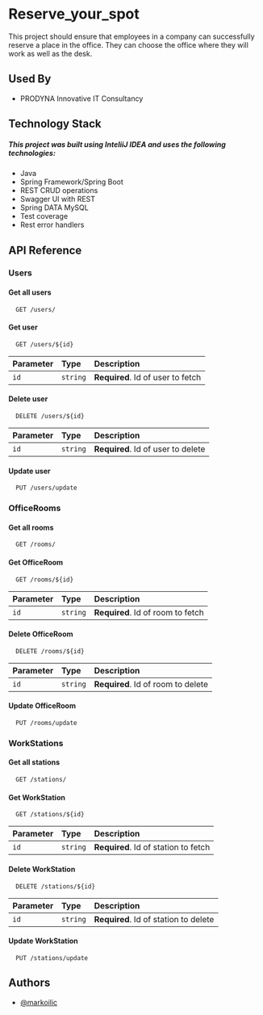 # Reserve_your_spot 

This project should ensure that employees in a company can successfully reserve a place in the office. They can choose the office where they will work as well as the desk. 


##  Used By

* PRODYNA Innovative IT Consultancy
## Technology Stack
##### This project was built using InteliiJ IDEA and uses the following technologies:
* Java
* Spring Framework/Spring Boot
* REST CRUD operations
* Swagger UI with REST
* Spring DATA MySQL
* Test coverage
* Rest error handlers
## API Reference

### Users
#### Get all users

```http
  GET /users/
```



#### Get user

```http
  GET /users/${id}
```

| Parameter | Type     | Description                       |
| :-------- | :------- | :-------------------------------- |
| `id`      | `string` | **Required**. Id of user to fetch |


#### Delete user

```http
  DELETE /users/${id}
```

| Parameter | Type     | Description                       |
| :-------- | :------- | :-------------------------------- |
| `id`      | `string` | **Required**. Id of user to delete |

#### Update user

```http
  PUT /users/update
```

### OfficeRooms
#### Get all rooms

```http
  GET /rooms/
```


#### Get OfficeRoom

```http
  GET /rooms/${id}
```

| Parameter | Type     | Description                       |
| :-------- | :------- | :-------------------------------- |
| `id`      | `string` | **Required**. Id of room to fetch |


#### Delete OfficeRoom

```http
  DELETE /rooms/${id}
```

| Parameter | Type     | Description                       |
| :-------- | :------- | :-------------------------------- |
| `id`      | `string` | **Required**. Id of room to delete |

#### Update OfficeRoom

```http
  PUT /rooms/update
```
### WorkStations
#### Get all stations

```http
  GET /stations/
```


#### Get WorkStation

```http
  GET /stations/${id}
```

| Parameter | Type     | Description                       |
| :-------- | :------- | :-------------------------------- |
| `id`      | `string` | **Required**. Id of station to fetch |


#### Delete WorkStation

```http
  DELETE /stations/${id}
```

| Parameter | Type     | Description                       |
| :-------- | :------- | :-------------------------------- |
| `id`      | `string` | **Required**. Id of station to delete |

#### Update WorkStation

```http
  PUT /stations/update
```
## Authors

- [@markoilic](https://bitbucket.prodyna.com/profile)
